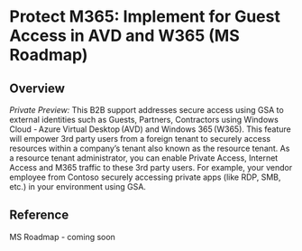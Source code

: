 ﻿# Protect M365: Implement for Guest Access in AVD and W365 (MS Roadmap)

## Overview

*Private Preview:*  This B2B support addresses secure access using GSA to external identities such as Guests, Partners, Contractors using Windows Cloud - Azure Virtual Desktop (AVD) and Windows 365 (W365). This feature will empower 3rd party users from a foreign tenant to securely access resources within a company’s tenant also known as the resource tenant. As a resource tenant administrator, you can enable Private Access, Internet Access and M365 traffic to these 3rd party users.  For example, your vendor employee from Contoso securely accessing private apps (like RDP, SMB, etc.) in your environment using GSA.

## Reference
MS Roadmap - coming soon
